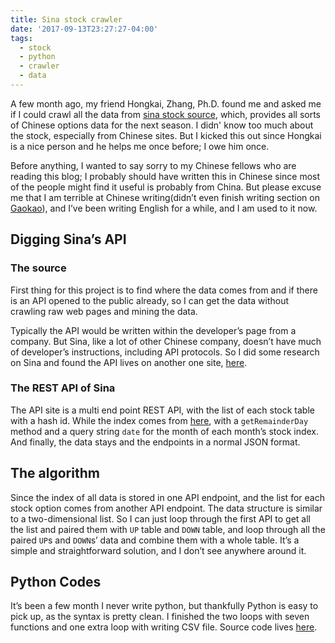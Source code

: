 ```yaml
---
title: Sina stock crawler
date: '2017-09-13T23:27:27-04:00'
tags:
  - stock
  - python
  - crawler
  - data
---
```

A few month ago, my friend Hongkai, Zhang, Ph.D. found me and asked me if I could crawl all the data from [sina stock source](http://stock.finance.sina.com.cn/option/quotes.html), which, provides all sorts of Chinese options data for the next season. I didn' know too much about the stock, especially from Chinese sites. But I kicked this out since Hongkai is a nice person and he helps me once before; I owe him once.

Before anything, I wanted to say sorry to my Chinese fellows who are reading this blog; I probably should have written this in Chinese since most of the people might find it useful is probably from China. But please excuse me that I am terrible at Chinese writing(didn’t even finish writing section on [Gaokao](https://www.wikiwand.com/en/National_Higher_Education_Entrance_Examination)), and I’ve been writing English for a while, and I am used to it now.

## Digging Sina’s API
### The source
First thing for this project is to find where the data comes from and if there is an API opened to the public already, so I can get the data without crawling raw web pages and mining the data. 

Typically the API would be written within the developer’s page from a company. But Sina, like a lot of other Chinese company, doesn’t have much of developer’s instructions, including API protocols. So I did some research on Sina and found the API lives on another one site, [here](http://hq.sinajs.cn/list=OP_DOWN_5100501707). 

### The REST API of Sina
The API site is a multi end point REST API, with the list of each stock table with a hash id. While the index comes from [here](http://stock.finance.sina.com.cn/futures/api/openapi.php/StockOptionService.getRemainderDay?date=201706), with a `getRemainderDay` method and a query string `date` for the month of each month’s stock index. And finally, the data stays and the endpoints in a normal JSON format.

## The algorithm
Since the index of all data is stored in one API endpoint, and the list for each stock option comes from another API endpoint. The data structure is similar to a two-dimensional list. So I can just loop through the first API to get all the list and paired them with `UP` table and `DOWN` table, and loop through all the paired `UP`s and `DOWN`s’ data and combine them with a whole table. It’s a simple and straightforward solution, and I don’t see anywhere around it.

## Python Codes
It’s been a few month I never write python, but thankfully Python is easy to pick up, as the syntax is pretty clean. I finished the two loops with seven functions and one extra loop with writing CSV file. Source code lives [here](https://github.com/wangsongiam/sina-stock-crawler). 
